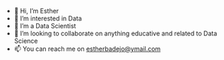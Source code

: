 - 👋 Hi, I’m Esther
- 👀 I’m interested in Data
- 🌱 I’m a Data Scientist
- 💞️ I’m looking to collaborate on anything educative and related to Data Science
- 📫 You can reach me on estherbadejo@ymail.com 

<!---
ERY-DS/ERY-DS is a ✨ special ✨ repository because its `README.md` (this file) appears on your GitHub profile.
You can click the Preview link to take a look at your changes.
--->
